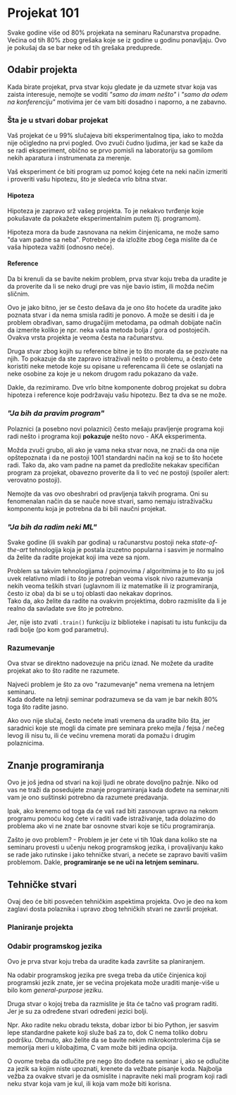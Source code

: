 # Projekat 101

Svake godine više od 80% projekata na seminaru Računarstva propadne. Većina od tih 80% zbog grešaka koje se iz godine u godinu ponavljaju. Ovo je pokušaj da se bar neke od tih grešaka preduprede.

## Odabir projekta

Kada birate projekat, prva stvar koju gledate je da uzmete stvar koja vas zaista interesuje, nemojte se voditi *"samo da imam nešto"* i *"samo da odem na konferenciju"*  motivima jer će vam biti dosadno i naporno, a ne zabavno.  

### Šta je u stvari dobar projekat

Vaš projekat će u 99% slučajeva biti eksperimentalnog tipa, iako to možda nije očigledno na prvi pogled. Ovo zvuči čudno ljudima, jer kad se kaže da se radi eksperiment, obično se prvo pomisli na laboratoriju sa gomilom nekih aparatura i instrumenata za merenje.

Vaš eksperiment će biti program uz pomoć kojeg ćete na neki način izmeriti i proveriti vašu hipotezu, što je sledeća vrlo bitna stvar.

#### Hipoteza

Hipoteza je zapravo srž vašeg projekta. To je nekakvo tvrđenje koje pokušavate da pokažete eksperimentalnim putem (tj. programom).  

Hipoteza mora da bude zasnovana na nekim činjenicama, ne može samo "da vam padne sa neba". Potrebno je da izložite zbog čega mislite da će vaša hipoteza važiti (odnosno neće).

#### Reference

Da bi krenuli da se bavite nekim problem, prva stvar koju treba da uradite je da proverite da li se neko drugi pre vas nije bavio istim, ili možda nečim sličnim.  

Ovo je jako bitno, jer se često dešava da je ono što hoćete da uradite jako poznata stvar i da nema smisla raditi je ponovo. A može se desiti i da je problem obrađivan, samo drugačijim metodama, pa odmah dobijate način da izmerite koliko je npr. neka vaša metoda bolja / gora od postojećih. Ovakva vrsta projekta je veoma česta na računarstvu.

Druga stvar zbog kojih su reference bitne je to što morate da se pozivate na njih. To pokazuje da ste zapravo istraživali nešto o problemu, a često ćete koristiti neke metode koje su opisane u referencama ili ćete se oslanjati na neke osobine za koje je u nekom drugom radu pokazano da važe.

Dakle, da rezimiramo. Dve vrlo bitne komponente dobrog projekat su dobra hipoteza i reference koje podržavaju vašu hipotezu. Bez ta dva se ne može.

### *"Ja bih da pravim program"*

Polaznici (a posebno novi polaznici) često mešaju pravljenje programa koji radi nešto i programa koji **pokazuje** nešto novo - AKA eksperimenta.

Možda zvuči grubo, ali ako je vama neka stvar nova, ne znači da ona nije opštepoznata i da ne postoji 1001 standardni način na koji se to što hoćete radi. Tako da, ako vam padne na pamet da predložite nekakav specifičan program za projekat, obavezno proverite da li to već ne postoji (spoiler alert: verovatno postoji).

Nemojte da vas ovo obeshrabri od pravljenja takvih programa. Oni su fenomenalan način da se nauče nove stvari, samo nemaju istraživačku komponentu koja je potrebna da bi bili naučni projekat.

### *"Ja bih da radim neki ML"*

Svake godine (ili svakih par godina) u računarstvu postoji neka *state-of-the-art* tehnologija koja je postala izuzetno popularna i sasvim je normalno da želite da radite projekat koji ima veze sa njom.  

Problem sa takvim tehnologijama / pojmovima / algoritmima je to što su još uvek relativno mladi i to što je potreban veoma visok nivo razumevanja nekih veoma teških stvari (uglavnom ili iz matematike ili iz programiranja, često iz oba) da bi se u toj oblasti dao nekakav doprinos.  
Tako da, ako želite da radite na ovakvim projektima, dobro razmislite da li je realno da savladate sve što je potrebno.  

Jer, nije isto zvati `.train()` funkciju iz biblioteke i napisati tu istu funkciju da radi bolje (po kom god parametru).

### Razumevanje

Ova stvar se direktno nadovezuje na priču iznad. Ne možete da uradite projekat ako to što radite ne razumete.  

Najveći problem je što za ovo "razumevanje" nema vremena na letnjem seminaru.  
Kada dođete na letnji seminar podrazumeva se da vam je bar nekih 80% toga što radite jasno.

Ako ovo nije slučaj, često nećete imati vremena da uradite bilo šta, jer saradnici koje ste mogli da cimate pre seminara preko mejla / fejsa / nečeg levog ili nisu tu, ili će većinu vremena morati da pomažu i drugim polaznicima.

## Znanje programiranja

Ovo je još jedna od stvari na koji ljudi ne obrate dovoljno pažnje. Niko od vas ne traži da posedujete znanje programiranja kada dođete na seminar,niti vam je ono suštinski potrebno da razumete predavanja.

Ipak, ako krenemo od toga da će vaš rad biti zasnovan upravo na nekom programu pomoću kog ćete vi raditi vađe istraživanje, tada dolazimo do problema ako vi ne znate bar osnovne stvari koje se tiču programiranja.

Zašto je ovo problem? - Problem je jer ćete vi tih 10ak dana koliko ste na seminaru provesti u učenju nekog programskog jezika, i provaljivanju kako se rade jako rutinske i jako tehničke stvari, a nećete se zapravo baviti vašim problemom. Dakle, **programiranje se ne uči na letnjem seminaru.**

## Tehničke stvari

Ovaj deo će biti posvećen tehničkim aspektima projekta. Ovo je deo na kom zaglavi dosta polaznika i upravo zbog tehničkih stvari ne završi projekat.

### Planiranje projekta

### Odabir programskog jezika

Ovo je prva stvar koju treba da uradite kada završite sa planiranjem.

Na odabir programskog jezika pre svega treba da utiče činjenica koji programski jezik znate, jer se većina projekata može uraditi manje-više u bilo kom *general-purpose* jeziku.

Druga stvar o kojoj treba da razmislite je šta će tačno vaš program raditi. Jer je su za određene stvari određeni jezici bolji.

Npr. Ako radite neku obradu teksta, dobar izbor bi bio Python, jer sasvim lepe standardne pakete koji služe baš za to, dok C nema toliko dobru podršku. Obrnuto, ako želite da se bavite nekim mikrokontrolerima čija se memorija meri u kilobajtima, C vam može biti jedina opcija.

O ovome treba da odlučite pre nego što dođete na seminar i, ako se odlučite za jezik sa kojim niste upoznati, krenete da vežbate pisanje koda. Najbolja vežba za ovakve stvari je da osmislite i napravite neki mali program koji radi neku stvar koja vam je kul, ili koja vam može biti korisna.

